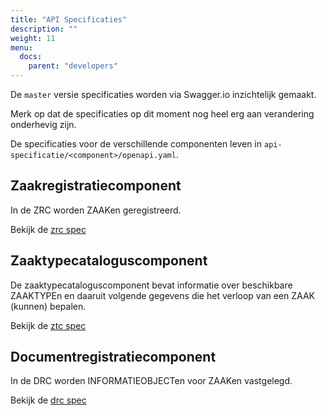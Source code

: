 ```yaml
---
title: "API Specificaties"
description: ""
weight: 11
menu:
  docs:
    parent: "developers"
---
```


De `master` versie specificaties worden via Swagger.io inzichtelijk gemaakt.

Merk op dat de specificaties op dit moment nog heel erg aan verandering
onderhevig zijn.

De specificaties voor de verschillende componenten leven in
`api-specificatie/<component>/openapi.yaml`.

## Zaakregistratiecomponent

In de ZRC worden ZAAKen geregistreerd.

Bekijk de [zrc spec](https://ref.tst.vng.cloud/zrc/api/v1/schema/)

## Zaaktypecataloguscomponent

De zaaktypecataloguscomponent bevat informatie over beschikbare ZAAKTYPEn
en daaruit volgende gegevens die het verloop van een ZAAK (kunnen) bepalen.

Bekijk de [ztc spec](https://ref.tst.vng.cloud/ztc/api/v1/schema/)


## Documentregistratiecomponent

In de DRC worden INFORMATIEOBJECTen voor ZAAKen vastgelegd.

Bekijk de [drc spec](https://ref.tst.vng.cloud/drc/api/v1/schema/)

